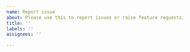 ```yaml
---
name: Report issue
about: Please use this to report issues or raise feature requests.
title: ''
labels: ''
assignees: ''

---
```



